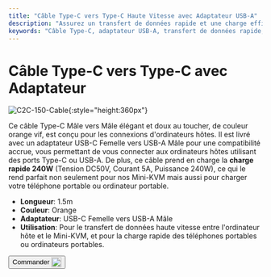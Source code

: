 ```yaml
---
title: "Câble Type-C vers Type-C Haute Vitesse avec Adaptateur USB-A"
description: "Assurez un transfert de données rapide et une charge efficace avec notre câble Type-C vers Type-C haute vitesse, livré avec un adaptateur USB-A pour plus de polyvalence."
keywords: "Câble Type-C, adaptateur USB-A, transfert de données rapide, charge haute vitesse"
---
```


# Câble Type-C vers Type-C avec Adaptateur

![C2C-150-Cable](https://assets.openterface.com/images/product/part/OP-05-CABLE150-C2C.webp){:style="height:360px"}

Ce câble Type-C Mâle vers Mâle élégant et doux au toucher, de couleur orange vif, est conçu pour les connexions d'ordinateurs hôtes. Il est livré avec un adaptateur USB-C Femelle vers USB-A Mâle pour une compatibilité accrue, vous permettant de vous connecter aux ordinateurs hôtes utilisant des ports Type-C ou USB-A. De plus, ce câble prend en charge la **charge rapide 240W** (Tension DC50V, Courant 5A, Puissance 240W), ce qui le rend parfait non seulement pour nos Mini-KVM mais aussi pour charger votre téléphone portable ou ordinateur portable.

- **Longueur**: 1.5m
- **Couleur**: Orange
- **Adaptateur**: USB-C Femelle vers USB-A Mâle
- **Utilisation**: Pour le transfert de données haute vitesse entre l'ordinateur hôte et le Mini-KVM, et pour la charge rapide des téléphones portables ou ordinateurs portables.

<button class="md-button" onclick="window.location.href='https://shop.techxartisan.com/products/type-c-cable-with-usb-a-adapter-1-5m-4-11ft-240w-fast-charging-data-transfer-usb2-0'"> Commander <img src="https://assets.openterface.com/images/trademark/txa.svg" alt="TxA Shop" style="vertical-align: middle; height: 20px;"></button>
